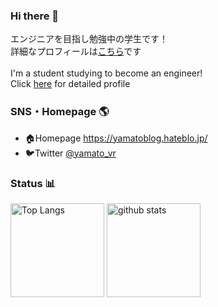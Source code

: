 ### Hi there 👋
エンジニアを目指し勉強中の学生です！<br>
詳細なプロフィールは[こちら](https://scrapbox.io/yamato3010/yamato3010)です<br>
<br>
I'm a student studying to become an engineer!<br>
Click [here](https://scrapbox.io/yamato3010/yamato3010) for detailed profile

### SNS・Homepage 🌎
- 🏠Homepage https://yamatoblog.hateblo.jp/
- 🐦Twitter [@yamato_vr](https://twitter.com/yamato_vr)

### Status 📊
<p align="left"> 
  <img alt="Top Langs" height="150px" src="https://github-readme-stats.vercel.app/api/top-langs/?username=yamato3010&theme=synthwave&layout=compact" />
  <img alt="github stats" height="150px" src="https://github-readme-stats.vercel.app/api?username=yamato3010&theme=synthwave" />
</p>

<!--
**yamato3010/yamato3010** is a ✨ _special_ ✨ repository because its `README.md` (this file) appears on your GitHub profile.

Here are some ideas to get you started:

- 🔭 I’m currently working on ...
- 🌱 I’m currently learning ...
- 👯 I’m looking to collaborate on ...
- 🤔 I’m looking for help with ...
- 💬 Ask me about ...
- 📫 How to reach me: ...
- 😄 Pronouns: ...
- ⚡ Fun fact: ...
-->
